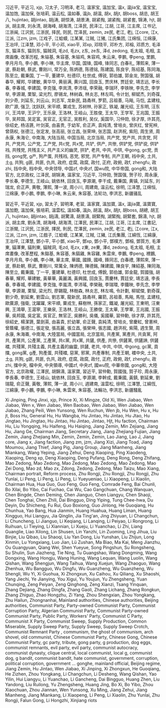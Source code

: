 习近平,
平近习,
xjp,
习太子,
习明泽,
老习,
温家宝,
温加宝,
温x,
温jia宝,
温宝宝,
温加饱,
温加保,
张培莉,
温云松,
温如春,
温jb,
胡温,
胡x,
胡jt,
胡boss,
胡总,
胡王八,
hujintao,
胡jintao,
胡j涛,
胡惊涛,
胡景涛,
胡紧掏,
湖紧掏,
胡紧套,
锦涛,
hjt,
胡派,
胡主席,
刘永清,
胡海峰,
胡海清,
江泽民,
民泽江,
江胡,
江哥,
江主席,
江书记,
江浙闽,
江沢民,
江浙民,
择民,
则民,
茳泽民,
zemin,
ze民,
老江,
老j,
江core,
江x,
江派,
江zm,
jzm,
江戏子,
江蛤蟆,
江某某,
江贼,
江猪,
江氏集团,
江绵恒,
江绵康,
王冶坪,
江泽慧,
邓小平,
平小邓,
xiao平,
邓xp,
邓晓平,
邓朴方,
邓榕,
邓质方,
毛泽东,
猫泽东,
猫则东,
猫贼洞,
毛zd,
毛zx,
z东,
ze东,
泽d,
zedong,
毛太祖,
毛相,
主席画像,
改革历程,
朱镕基,
朱容基,
朱镕鸡,
朱容鸡,
朱云来,
李鹏,
李peng,
里鹏,
李月月鸟,
李小鹏,
李小琳,
华主席,
华国,
国锋,
国峰,
锋同志,
白春礼,
薄熙来,
薄一波,
蔡赴朝,
蔡武,
曹刚川,
常万全,
陈炳德,
陈德铭,
陈建国,
陈良宇,
陈绍基,
陈同海,
陈至立,
戴秉国,
丁一平,
董建华,
杜德印,
杜世成,
傅锐,
郭伯雄,
郭金龙,
贺国强,
胡春华,
耀邦,
华建敏,
黄华华,
黄丽满,
黄兴国,
回良玉,
贾庆林,
贾廷安,
靖志远,
李长春,
李春城,
李建国,
李克强,
李岚清,
李沛瑶,
李荣融,
李瑞环,
李铁映,
李先念,
李学举,
李源潮,
栗智,
梁光烈,
廖锡龙,
林树森,
林炎志,
林左鸣,
令计划,
柳斌杰,
刘奇葆,
刘少奇,
刘延东,
刘云山,
刘志军,
龙新民,
路甬祥,
罗箭,
吕祖善,
马飚,
马恺,
孟建柱,
欧广源,
强卫,
沈跃跃,
宋平顺,
粟戎生,
苏树林,
孙家正,
铁凝,
屠光绍,
王东明,
汪东兴,
王鸿举,
王沪宁,
王乐泉,
王洛林,
王岐山,
王胜俊,
王太华,
王学军,
王兆国,
王振华,
吴邦国,
吴定富,
吴官正,
无官正,
吴胜利,
吴仪,
奚国华,
习仲勋,
徐才厚,
许其亮,
徐绍史,
杨洁篪,
叶剑英,
由喜贵,
于幼军,
俞正声,
袁纯清,
曾培炎,
曾庆红,
曾宪梓,
曾荫权,
张德江,
张定发,
张高丽,
张立昌,
张荣坤,
张志国,
赵洪祝,
紫阳,
周生贤,
周永康,
朱海仑,
中南海,
大陆当局,
中国当局,
北京当局,
共产党,
党产共,
共贪党,
阿共,
产党共,
公产党,
工产党,
共c党,
共x党,
共铲,
供产,
共惨,
供铲党,
供铲谠,
供铲裆,
共残党,
共残主义,
共产主义的幽灵,
拱铲,
老共,
中共,
中珙,
中gong,
gc党,
贡挡,
gong党,
g产,
狗产蛋,
共残裆,
恶党,
邪党,
共产专制,
共产王朝,
裆中央,
土共,
土g,
共狗,
g匪,
共匪,
仇共,
政府,
症腐,
政腐,
政付,
正府,
政俯,
政f,
zhengfu,
政zhi,
挡中央,
档中央,
中央领导,
中国zf,
中央zf,
国wu院,
中华帝国,
gong和,
大陆官方,
北京政权,
江泽民,
胡锦涛,
温家宝,
习近平,
习仲勋,
贺国强,
贺子珍,
周永康,
李长春,
李德生,
王岐山,
姚依林,
回良玉,
李源潮,
李干成,
戴秉国,
黄镇,
刘延东,
刘瑞龙,
俞正声,
黄敬,
薄熙,
薄一波,
周小川,
周建南,
温云松,
徐明,
江泽慧,
江绵恒,
江绵康,
李小鹏,
李鹏,
李小琳,
朱云来,
朱容基,
法轮功,
李洪志,
新疆骚乱

習近平,
平近習,
xjp,
習太子,
習明澤,
老習,
溫家寶,
溫加寶,
溫x,
溫jia寶,
溫寶寶,
溫加飽,
溫加保,
張培莉,
溫雲松,
溫如春,
溫jb,
胡溫,
胡x,
胡jt,
胡boss,
胡總,
胡王八,
hujintao,
胡jintao,
胡j濤,
胡驚濤,
胡景濤,
胡緊掏,
湖緊掏,
胡緊套,
錦濤,
hjt,
胡派,
胡主席,
劉永清,
胡海峰,
胡海清,
江澤民,
民澤江,
江胡,
江哥,
江主席,
江書記,
江浙閩,
江沢民,
江浙民,
擇民,
則民,
茳澤民,
zemin,
ze民,
老江,
老j,
江core,
江x,
江派,
江zm,
jzm,
江戲子,
江蛤蟆,
江某某,
江賊,
江豬,
江氏集團,
江綿恆,
江綿康,
王冶坪,
江澤慧,
鄧小平,
平小鄧,
xiao平,
鄧xp,
鄧小平,
鄧樸方,
鄧榕,
鄧質方,
毛澤東,
貓澤東,
貓則東,
貓賊洞,
毛zd,
毛zx,
z東,
ze東,
澤d,
zedong,
毛太祖,
毛相,
主席畫像,
改革歷程,
朱鎔基,
朱容基,
朱鎬雞,
朱容雞,
朱雲來,
李鵬,
李peng,
裡鵬,
李月月鳥,
李小鵬,
李小琳,
華主席,
華國,
國鋒,
國峰,
鋒同志,
白春禮,
薄熙來,
薄一波,
蔡赴朝,
蔡武,
曹剛川,
常萬全,
陳炳德,
陳德銘,
陳建國,
陳良宇,
陳紹基,
陳同海,
陳至立,
戴秉國,
丁一平,
董建華,
杜德印,
杜世成,
傅銳,
郭伯雄,
郭金龍,
賀國強,
胡春華,
耀邦,
華建敏,
黃華華,
黃麗滿,
黃興國,
回良玉,
賈慶林,
賈廷安,
靖志遠,
李長春,
李春城,
李建國,
李克強,
李嵐清,
李沛瑤,
李榮融,
李瑞環,
李鐵映,
李先念,
李學舉,
李源潮,
栗智,
梁光烈,
廖錫龍,
林樹森,
林炎志,
林左鳴,
令計劃,
柳斌傑,
劉奇葆,
劉少奇,
劉延東,
劉雲山,
劉志軍,
龍新民,
路甬祥,
羅箭,
呂祖善,
馬飚,
馬愷,
孟建柱,
歐廣源,
強衛,
沈躍躍,
宋平順,
粟戎生,
蘇樹林,
孫家正,
鐵凝,
屠光紹,
王東明,
汪東興,
王鴻舉,
王滬寧,
王樂泉,
王洛林,
王岐山,
王勝俊,
王太華,
王學軍,
王兆國,
王振華,
吳邦國,
吳定富,
吳官正,
無官正,
吳勝利,
吳儀,
奚國華,
習仲勳,
徐才厚,
許其亮,
徐紹史,
楊潔篪,
葉劍英,
由喜貴,
於幼軍,
俞正聲,
袁純清,
曾培炎,
曾慶紅,
曾憲梓,
曾蔭權,
張德江,
張定發,
張高麗,
張立昌,
張榮坤,
張志國,
趙洪祝,
紫陽,
週生賢,
周永康,
朱海崙,
中南海,
大陸當局,
中國當局,
北京當局,
共產黨,
黨產共,
共貪黨,
阿共,
產黨共,
公產黨,
工產黨,
共c黨,
共x黨,
共鏟,
供產,
共慘,
供鏟黨,
供鏟諦,
供鏟襠,
共殘黨,
共殘主義,
共產主義的幽靈,
拱鏟,
老共,
中共,
中珙,
中gong,
gc黨,
貢擋,
gong黨,
g產,
狗產蛋,
共殘襠,
惡黨,
邪黨,
共產專制,
共產王朝,
襠中央,
土共,
土g,
共狗,
g匪,
共匪,
仇共,
政府,
症腐,
政腐,
政付,
正府,
政俯,
政f,
zhengfu,
政zhi,
擋中央,
檔中央,
中央領導,
中國zf,
中央zf,
國wu院,
中華帝國,
gong和,
大陸官方,
北京政權,
江澤民,
胡錦濤,
溫家寶,
習近平,
習仲勳,
賀國強,
賀子珍,
周永康,
李長春,
李德生,
王岐山,
姚依林,
回良玉,
李源潮,
李幹成,
戴秉國,
黃鎮,
劉延東,
劉瑞龍,
俞正聲,
黃敬,
薄熙,
薄一波,
周小川,
週建南,
溫雲松,
徐明,
江澤慧,
江綿恆,
江綿康,
李小鵬,
李鵬,
李小琳,
朱雲來,
朱容基,
法輪功,
李洪志,
新疆騷亂

Xi Jinping,
Ping Jinxi,
xjp,
Prince Xi,
Xi Mingze,
Old Xi,
Wen Jiabao,
Wen Jiabao,
Wen x,
Wen Jiabao,
Wen Baobao,
Wen Jiabao,
Wen Jiabao,
Wen Jiabao,
Zhang Peili,
Wen Yunsong,
Wen Ruchun,
Wen jb,
Hu Wen,
Hu x,
Hu jt,
Boss Hu,
General Hu,
Hu Wangba,
Hu Jintao,
Hu Jintao,
Hu Jtao,
Hu Jingtao,
Hu Jingtao,
Hu Jintao,
Hu Jintao,
Jintao,
Hjt,
Hu faction,
Chairman Hu,
Liu Yongqing,
Hu Haifeng,
Hu Haiqing,
Jiang Zemin,
Min Zejiang,
Jiang Hu,
Jiang Ge,
Chairman Jiang,
Secretary Jiang,
Jiang Zhejiang Fujian,
Jiang Zemin,
Jiang Zhejiang Min,
Zemin,
Zemin,
Zemin,
Lao Jiang,
Lao J,
Jiang core,
Jiang x,
Jiang faction,
Jiang zm,
jzm,
Jiang Xizi,
Jiang Toad,
Jiang Moumou,
Jiang Thief,
Jiang Pig,
Jiang Group,
Jiang Mianheng,
Jiang Miankang,
Wang Yeping,
Jiang Zehui,
Deng Xiaoping,
Ping Xiaodeng,
Xiaoping,
Deng xp,
Deng Xiaoping,
Deng Pufang,
Deng Rong,
Deng Zhifang,
Mao Zedong,
Mao Zedong,
Mao Zedong,
Mao Zedong,
Mao Zedong,
Mao Zei Dong,
Mao zd,
Mao zx,
Zdong,
Zedong,
Zedong,
Mao Taizu,
Mao Xiang,
Chairman portrait,
Reform process,
Zhu Rongji,
Zhu Rongji,
Zhu Rongji,
Zhu Yunlai,
Li Peng,
Li Peng,
Li Peng,
Li Yueyueniao,
Li Xiaopeng,
Li Xiaolin,
Chairman Hua,
Hua Guo,
Guo Feng,
Guo Feng,
Comrade Feng,
Bai Chunli,
Bo Xilai,
Bo Yibo,
Cai Fuchao,
Cai Wu,
Cao Gangchuan,
Chang Wanquan,
Chen Bingde,
Chen Deming,
Chen Jianguo,
Chen Liangyu,
Chen Shaoji,
Chen Tonghai,
Chen Zhili,
Dai Bingguo,
Ding Yiping,
Tung Chee-hwa,
Du Deyin,
Du Shicheng,
Fu Rui,
Guo Boxiong,
Guo Jinlong,
He Guoqiang,
Hu Chunhua,
Yao Bang,
Hua Jianmin,
Huang Huahua,
Huang Liman,
Huang Xingguo,
Hui Liangyu,
Jia Qinglin,
Jia Ting'an,
Jing Zhiyuan,
Li Changchun,
Li Chuncheng,
Li Jianguo,
Li Keqiang,
Li Lanqing,
Li Peiyao,
Li Rongrong,
Li Ruihuan,
Li Tieying,
Li Xiannian,
Li Xueju,
Li Yuanchao,
Li Zhi,
Liang Guanglie,
Liao Xilong,
Lin Shusen,
Lin Yanzhi,
Lin Zuoming,
Ling Jihua,
Liu Binjie,
Liu Qibao,
Liu Shaoqi,
Liu Yan Dong,
Liu Yunshan,
Liu Zhijun,
Long Xinmin,
Lu Yongxiang,
Luo Jian,
Lü Zushan,
Ma Biao,
Ma Kai,
Meng Jianzhu,
Ou Guangyuan,
Qiang Wei,
Shen Yueyue,
Song Pingshun,
Su Rongsheng,
Su Shulin,
Sun Jiazheng,
Tie Ning,
Tu Guangshao,
Wang Dongming,
Wang Dongxing,
Wang Hongju,
Wang Huning,
Wang Lequan,
Wang Luolin,
Wang Qishan,
Wang Shengjun,
Wang Taihua,
Wang Xuejun,
Wang Zhaoguo,
Wang Zhenhua,
Wu Bangguo,
Wu Dingfu,
Wu Guanzheng,
Wu Guanzheng,
Wu Shengli,
Wu Yi,
Xi Guohua,
Xi Zhongxun,
Xu Caihou,
Xu Qiliang,
Xu Shaoshi,
Yang Jiechi,
Ye Jianying,
You Xigui,
Yu Youjun,
Yu Zhengsheng,
Yuan Chunqing,
Zeng Peiyan,
Zeng Qinghong,
Zeng Xianzi,
Tsang Yinquan,
Zhang Dejiang,
Zhang Dingfa,
Zhang Gaoli,
Zhang Lichang,
Zhang Rongkun,
Zhang Zhiguo,
Zhao Hongzhu,
Zi Yang,
Zhou Shengxian,
Zhou Yongkang,
Zhu Hailun,
Zhongnanhai,
Mainland authorities,
Chinese authorities,
Beijing authorities,
Communist Party,
Party-owned Communist Party,
Communist Corruption Party,
Algerian Communist Party,
Communist Party-owned Communist Party,
Public Party,
Workers' Party,
Communist C Party,
Communist X Party,
Communist Sweep,
Supply Production,
Common Miserable,
Supply Sweep Party,
Supply Sweep,
Supply Sweep Crotch,
Communist Remnant Party ,
communism,
the ghost of communism,
arch shovel,
old communist,
Chinese Communist Party,
Chinese Gong,
Chinese Communist Party,
gc party,
tribute,
gong party,
g production,
dog eggs,
communist remnants,
evil party,
evil party,
communist autocracy,
communist dynasty,
clique central,
local communist,
local g,
communist dog,
g bandit,
communist bandit,
hate communist,
government,
corruption,
political corruption,
government ... gonghe,
mainland official,
Beijing regime,
Jiang Zemin,
Hu Jintao,
Wen Jiabao,
Xi Jinping,
Xi Zhongxun,
He Guoqiang,
He Zizhen,
Zhou Yongkang,
Li Changchun,
Li Desheng,
Wang Qishan,
Yao Yilin,
Hui Liangyu,
Li Yuanchao,
Li Gancheng,
Dai Bingguo,
Huang Zhen,
Liu Yandong,
Liu Ruilong,
Yu Zhengsheng,
Huang Jing,
Bo Xi,
Bo Yibo,
Zhou Xiaochuan,
Zhou Jiannan,
Wen Yunsong,
Xu Ming,
Jiang Zehui,
Jiang Mianheng,
Jiang Miankang,
Li Xiaopeng,
Li Peng,
Li Xiaolin,
Zhu Yunlai,
Zhu Rongji,
Falun Gong,
Li Hongzhi,
Xinjiang riots
